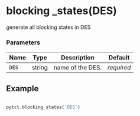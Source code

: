 # blocking _states(DES)

generate all blocking states in DES

### Parameters
| Name       | Type    | Description                                                          |  Default   |
|------------|---------|----------------------------------------------------------------------|------------|
| `DES`      | string  | name of the DES.                                                     | *required* |


## Example

```python title="sample 1"

pytct.blocking_states('DES')

```
